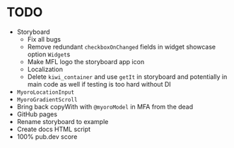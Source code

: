 # TODO

- Storyboard
  - Fix all bugs
  - Remove redundant `checkboxOnChanged` fields in widget showcase option `Widget`s
  - Make MFL logo the storyboard app icon
  - Localization
  - Delete `kiwi_container` and use `getIt` in storyboard and potentially in main code as well if testing is too hard without DI
- `MyoroLocationInput`
- `MyoroGradientScroll`
- Bring back copyWith with `@myoroModel` in MFA from the dead
- GitHub pages
- Rename storyboard to example
- Create docs HTML script
- 100% pub.dev score
